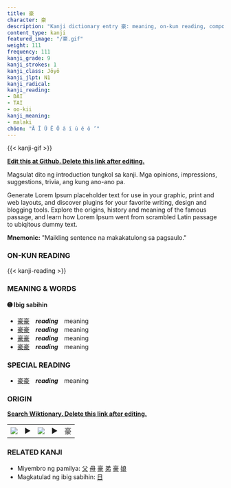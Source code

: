 ```yaml
---
title: 豪
character: 豪
description: "Kanji dictionary entry 豪: meaning, on-kun reading, compounds, origin, related kanji"
content_type: kanji
featured_image: "/豪.gif"
weight: 111
frequency: 111
kanji_grade: 9
kanji_strokes: 1
kanji_class: Jōyō
kanji_jlpt: N1
kanji_radical: 
kanji_reading: 
- DAI
- TAI
- oo-kii
kanji_meaning:
- malaki
chōon: "Ā Ī Ū Ē Ō ā ī ū ē ō ’"
---
```

[//]: # (Don't edit the line below. Kanji animated GIF code is automatically generated.)
{{< kanji-gif >}}

[//]: # (Edit below this line.)

**[Edit this at Github. Delete this link after editing.](https://github.com/tim0g/tim/tree/main/content/kanji/豪/index.md)**

Magsulat dito ng introduction tungkol sa kanji. Mga opinions, impressions, suggestions, trivia, ang kung ano-ano pa.

Generate Lorem Ipsum placeholder text for use in your graphic, print and web layouts, and discover plugins for your favorite writing, design and blogging tools. Explore the origins, history and meaning of the famous passage, and learn how Lorem Ipsum went from scrambled Latin passage to ubiqitous dummy text.
 
**Mnemonic:** "Maikling sentence na makakatulong sa pagsaulo."

### ON-KUN READING

[//]: # (Don't edit the line below. ON-KUN READING code is automatically generated.)
{{< kanji-reading >}}

### MEANING & WORDS

#### ➊ **Ibig sabihin**
  - [豪](../豪)[豪](../豪)　***reading***　meaning
  - [豪](../豪)[豪](../豪)　***reading***　meaning
  - [豪](../豪)[豪](../豪)　***reading***　meaning
  - [豪](../豪)[豪](../豪)　***reading***　meaning

### SPECIAL READING
  - [豪](../豪)[豪](../豪)　***reading***　meaning

### ORIGIN

**[Search Wiktionary. Delete this link after editing.](https://wiktionary.org/wiki/豪)**
<table class="kanji-table"><tr><td>
<img src="60px-豪-bronze.svg.png">
</td><td>▶</td><td>
<img src="60px-豪-oracle.svg.png">
</td><td>▶</td>
<td class="kanji-origin">豪</td>
</tr></table>

### RELATED KANJI
- Miyembro ng pamilya: [父](../父) [母](../母) [豪](../豪) [弟](../弟) [豪](../豪) [娘](../娘)
- Magkatulad ng ibig sabihin: [日](../日)

